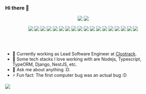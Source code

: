 ### Hi there 👋

<p align = "center">
  <img src = "https://github-readme-stats.vercel.app/api?username=ns3098&count_private=true&show_icons=true&theme=tokyonight&line_height=27"/>
  <img src = "https://github-readme-stats.vercel.app/api/top-langs/?username=ns3098&hide=css,java,html&theme=tokyonight">
  <p align="center">
    <img src="https://img.shields.io/badge/-Visual%20Studio%20Code-23A9F2?style=flat-square&logo=Visual%20Studio%20Code&logoColor=white"/>
    <img src="https://img.shields.io/badge/-Git-F44D27?style=flat-square&logo=Git&logoColor=white"/>
    <img src="https://img.shields.io/badge/-python-3776AB?style=flat-square&logo=python&logoColor=white"/>
    <img src="https://img.shields.io/badge/-graphql-E10098?style=flat-square&logo=graphql&logoColor=white"/>
    <img src="https://img.shields.io/badge/-Apollo%20GraphQL-794908?style=flat-square&logo=apollographql&logoColor=white"/>
    <img src="https://img.shields.io/badge/-Nodejs-A43D17?style=flat-square&logo=nodedotjs&logoColor=white"/>
    <img src="https://img.shields.io/badge/-Typescript-087922?style=flat-square&logo=typescript&logoColor=white"/>
    <img src="https://img.shields.io/badge/-NestJs-D34F17?style=flat-square&logo=nestjs&logoColor=white"/>
    <img src="https://img.shields.io/badge/-Next.js-BB33FF?style=flat-square&logo=nextdotjs&logoColor=white"/>
    <img src="https://img.shields.io/badge/-django-092e20?style=flat-square&logo=django&logoColor=white"/>
    <img src="https://img.shields.io/badge/-flask-000000?style=flat-square&logo=flask&logoColor=white"/>
    <img src="https://img.shields.io/badge/-react-61dafb?style=flat-square&logo=react&logoColor=black"/>
    <img src="https://img.shields.io/badge/-Fast%20API-F43D17?style=flat-square&logo=fastapi&logoColor=white"/>
    <img src="https://img.shields.io/badge/-Apache-D22128?style=flat-square&logo=Apache&logoColor=white"/>
    <img src="https://img.shields.io/badge/-MySQL-F29111?style=flat-square&logo=MySQL&logoColor=white"/>
    <img src="https://img.shields.io/badge/-linux-FCC624?style=flat-square&logo=linux&logoColor=black"/>
    <img src="https://img.shields.io/badge/-redis-DC282D?style=flat-square&logo=redis&logoColor=white"/>
    <img src="https://img.shields.io/badge/-cplusplus-00599C?style=flat-square&logo=cplusplus&logoColor=white"/>
  </p>
</p>
<p>
<br> <br>

- 👨 Currently working as Lead Software Engineer at [Clootrack](https://www.linkedin.com/company/clootrack).
- 🔭 Some tech stacks I love working with are Nodejs, Typescript, TypeORM, Django, NestJS, etc.
- 💬 Ask me about anything :D.
- ⚡ Fun fact: The first computer bug was an actual bug :D

![](https://komarev.com/ghpvc/?username=ns3098&color=green)
